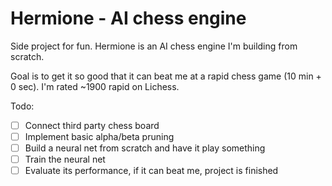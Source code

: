 # Hermione - AI chess engine
Side project for fun. Hermione is an AI chess engine I'm building from scratch.

Goal is to get it so good that it can beat me at a rapid chess game (10 min + 0 sec). I'm rated ~1900 rapid on Lichess.

Todo:
- [ ] Connect third party chess board
- [ ] Implement basic alpha/beta pruning
- [ ] Build a neural net from scratch and have it play something
- [ ] Train the neural net
- [ ] Evaluate its performance, if it can beat me, project is finished
